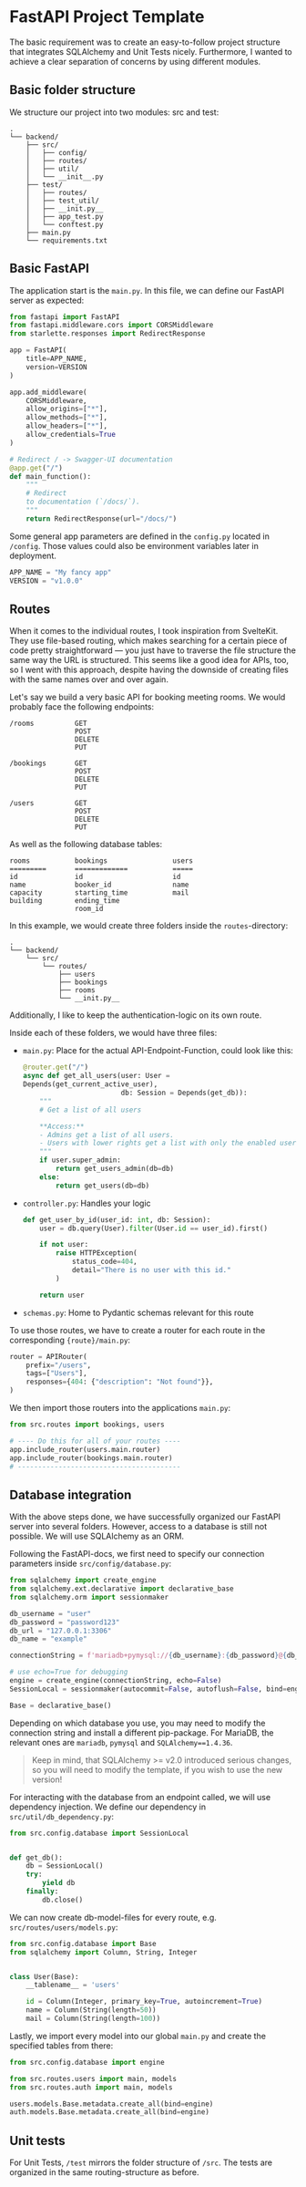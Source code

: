 # FastAPI Project Template

The basic requirement was to create an easy-to-follow project structure that integrates SQLAlchemy and Unit Tests nicely. Furthermore, I wanted to achieve a clear separation of concerns by using different modules.

## Basic folder structure

We structure our project into two modules: src and test:

```
.
└── backend/
    ├── src/
    │   ├── config/
    │   ├── routes/
    │   ├── util/
    │   └── __init__.py
    ├── test/
    │   ├── routes/
    │   ├── test_util/
    │   ├── __init.py__
    │   ├── app_test.py
    │   └── conftest.py
    ├── main.py
    └── requirements.txt
```

## Basic FastAPI

The application start is the `main.py`. In this file, we can define our FastAPI server as expected:

```python
from fastapi import FastAPI
from fastapi.middleware.cors import CORSMiddleware
from starlette.responses import RedirectResponse

app = FastAPI(
    title=APP_NAME,
    version=VERSION
)

app.add_middleware(
    CORSMiddleware,
    allow_origins=["*"],
    allow_methods=["*"],
    allow_headers=["*"],
    allow_credentials=True
)

# Redirect / -> Swagger-UI documentation
@app.get("/")
def main_function():
    """
    # Redirect
    to documentation (`/docs/`).
    """
    return RedirectResponse(url="/docs/")
```

Some general app parameters are defined in the `config.py` located in `/config`. Those values could also be environment variables later in deployment.

```python
APP_NAME = "My fancy app"
VERSION = "v1.0.0"
```

## Routes

When it comes to the individual routes, I took inspiration from SvelteKit. They use file-based routing, which makes searching for a certain piece of code pretty straightforward — you just have to traverse the file structure the same way the URL is structured. This seems like a good idea for APIs, too, so I went with this approach, despite having the downside of creating files with the same names over and over again.

Let's say we build a very basic API for booking meeting rooms. We would probably face the following endpoints:

```
/rooms          GET
                POST
                DELETE
                PUT

/bookings       GET
                POST
                DELETE
                PUT

/users          GET
                POST
                DELETE
                PUT
```

As well as the following database tables:
```
rooms           bookings                users
=========       =============           =====
id              id                      id
name            booker_id               name
capacity        starting_time           mail
building        ending_time
                room_id
```

In this example, we would create three folders inside the `routes`-directory:

```
.
└── backend/
    └── src/
        └── routes/
            ├── users
            ├── bookings
            ├── rooms
            └── __init.py__
```

Additionally, I like to keep the authentication-logic on its own route.

Inside each of these folders, we would have three files: 

- `main.py`: Place for the actual API-Endpoint-Function, could look like this:
    ```python
    @router.get("/")
    async def get_all_users(user: User = 
    Depends(get_current_active_user),
                            db: Session = Depends(get_db)):
        """
        # Get a list of all users

        **Access:**
        - Admins get a list of all users.
        - Users with lower rights get a list with only the enabled users.
        """
        if user.super_admin:
            return get_users_admin(db=db)
        else:
            return get_users(db=db)
    ```

- `controller.py`: Handles your logic
    ```python
    def get_user_by_id(user_id: int, db: Session):
        user = db.query(User).filter(User.id == user_id).first()
    
        if not user:
            raise HTTPException(
                status_code=404,
                detail="There is no user with this id."
            )
    
        return user
    ```

- `schemas.py`: Home to Pydantic schemas relevant for this route

To use those routes, we have to create a router for each route in the corresponding `{route}/main.py`:

```python
router = APIRouter(
    prefix="/users",
    tags=["Users"],
    responses={404: {"description": "Not found"}},
)
```

We then import those routers into the applications `main.py`:

```python
from src.routes import bookings, users

# ---- Do this for all of your routes ----
app.include_router(users.main.router)
app.include_router(bookings.main.router)
# ----------------------------------------
```

## Database integration
With the above steps done, we have successfully organized our FastAPI server into several folders. However, access to a database is still not possible. We will use SQLAlchemy as an ORM.

Following the FastAPI-docs, we first need to specify our connection parameters inside `src/config/database.py`:

```python
from sqlalchemy import create_engine
from sqlalchemy.ext.declarative import declarative_base
from sqlalchemy.orm import sessionmaker

db_username = "user"
db_password = "password123"
db_url = "127.0.0.1:3306"
db_name = "example"

connectionString = f'mariadb+pymysql://{db_username}:{db_password}@{db_url}/{db_name}'

# use echo=True for debugging
engine = create_engine(connectionString, echo=False)
SessionLocal = sessionmaker(autocommit=False, autoflush=False, bind=engine)

Base = declarative_base()
```

Depending on which database you use, you may need to modify the connection string and install a different pip-package. For MariaDB, the relevant ones are `mariadb`, `pymysql` and `SQLAlchemy==1.4.36`. 

> Keep in mind, that SQLAlchemy >= v2.0 introduced serious changes, so you will need to modify the template, if you wish to use the new version!

For interacting with the database from an endpoint called, we will use dependency injection. We define our dependency in `src/util/db_dependency.py`:

```python
from src.config.database import SessionLocal


def get_db():
    db = SessionLocal()
    try:
        yield db
    finally:
        db.close()
```

We can now create db-model-files for every route, e.g. `src/routes/users/models.py`:

```python
from src.config.database import Base
from sqlalchemy import Column, String, Integer


class User(Base):
    __tablename__ = 'users'

    id = Column(Integer, primary_key=True, autoincrement=True)
    name = Column(String(length=50))
    mail = Column(String(length=100))
```

Lastly, we import every model into our global `main.py` and create the specified tables from there:

```python
from src.config.database import engine

from src.routes.users import main, models
from src.routes.auth import main, models

users.models.Base.metadata.create_all(bind=engine)
auth.models.Base.metadata.create_all(bind=engine)
```

## Unit tests
For Unit Tests, `/test` mirrors the folder structure of `/src`. The tests are organized in the same routing-structure as before.
